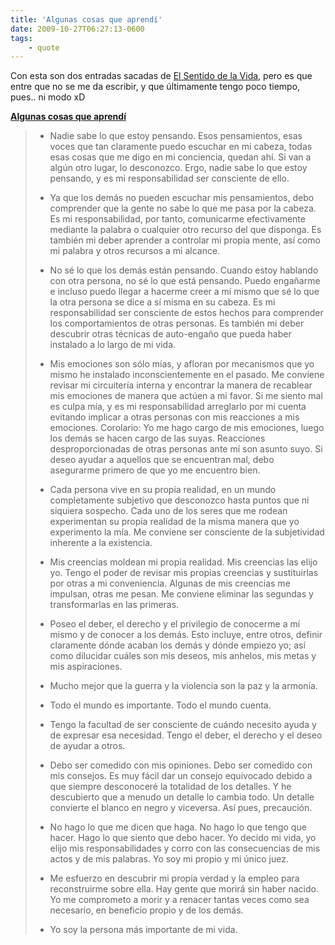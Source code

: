 ```yaml
---
title: 'Algunas cosas que aprendí'
date: 2009-10-27T06:27:13-0600
tags:
    - quote
---
```


Con esta son dos entradas sacadas de [El Sentido de la Vida](http://www.elsentidodelavida.net/), pero es que entre que no se me da escribir, y que últimamente tengo poco tiempo, pues.. ni modo xD

**[Algunas cosas que aprendí](http://www.elsentidodelavida.net/algunas-cosas-que-aprendi)**

> -   Nadie sabe lo que estoy pensando. Esos pensamientos, esas voces que tan claramente puedo escuchar en mi cabeza, todas esas cosas que me digo en mi conciencia, quedan ahí. Si van a algún otro lugar, lo desconozco. Ergo, nadie sabe lo que estoy pensando, y es mi responsabilidad ser consciente de ello.
>
> -   Ya que los demás no pueden escuchar mis pensamientos, debo comprender que la gente no sabe lo que me pasa por la cabeza. Es mi responsabilidad, por tanto, comunicarme efectivamente mediante la palabra o cualquier otro recurso del que disponga. Es también mi deber aprender a controlar mi propia mente, así como mi palabra y otros recursos a mi alcance.
>
> -   No sé lo que los demás están pensando. Cuando estoy hablando con otra persona, no sé lo que está pensando. Puedo engañarme e incluso puedo llegar a hacerme creer a mí mismo que sé lo que la otra persona se dice a sí misma en su cabeza. Es mi responsabilidad ser consciente de estos hechos para comprender los comportamientos de otras personas. Es también mi deber descubrir otras técnicas de auto-engaño que pueda haber instalado a lo largo de mi vida.
>
> -   Mis emociones son sólo mías, y afloran por mecanismos que yo mismo he instalado inconscientemente en el pasado. Me conviene revisar mi circuitería interna y encontrar la manera de recablear mis emociones de manera que actúen a mi favor. Si me siento mal es culpa mía, y es mi responsabilidad arreglarlo por mi cuenta evitando implicar a otras personas con mis reacciones a mis emociones. Corolario: Yo me hago cargo de mis emociones, luego los demás se hacen cargo de las suyas. Reacciones desproporcionadas de otras personas ante mí son asunto suyo. Si deseo ayudar a aquellos que se encuentran mal, debo asegurarme primero de que yo me encuentro bien.
>
> -   Cada persona vive en su propia realidad, en un mundo completamente subjetivo que desconozco hasta puntos que ni siquiera sospecho. Cada uno de los seres que me rodean experimentan su propia realidad de la misma manera que yo experimento la mía. Me conviene ser consciente de la subjetividad inherente a la existencia.
>
> -   Mis creencias moldean mi propia realidad. Mis creencias las elijo yo. Tengo el poder de revisar mis propias creencias y sustituirlas por otras a mi conveniencia. Algunas de mis creencias me impulsan, otras me pesan. Me conviene eliminar las segundas y transformarlas en las primeras.
>
> -   Poseo el deber, el derecho y el privilegio de conocerme a mí mismo y de conocer a los demás. Esto incluye, entre otros, definir claramente dónde acaban los demás y dónde empiezo yo; así como dilucidar cuáles son mis deseos, mis anhelos, mis metas y mis aspiraciones.
>
> -   Mucho mejor que la guerra y la violencia son la paz y la armonía.
>
> -   Todo el mundo es importante. Todo el mundo cuenta.
>
> -   Tengo la facultad de ser consciente de cuándo necesito ayuda y de expresar esa necesidad. Tengo el deber, el derecho y el deseo de ayudar a otros.
>
> -   Debo ser comedido con mis opiniones. Debo ser comedido con mis consejos. Es muy fácil dar un consejo equivocado debido a que siempre desconoceré la totalidad de los detalles. Y he descubierto que a menudo un detalle lo cambia todo. Un detalle convierte el blanco en negro y viceversa. Así pues, precaución.
>
> -   No hago lo que me dicen que haga. No hago lo que tengo que hacer. Hago lo que siento que debo hacer. Yo decido mi vida, yo elijo mis responsabilidades y corro con las consecuencias de mis actos y de mis palabras. Yo soy mi propio y mi único juez.
>
> -   Me esfuerzo en descubrir mi propia verdad y la empleo para reconstruirme sobre ella. Hay gente que morirá sin haber nacido. Yo me comprometo a morir y a renacer tantas veces como sea necesario, en beneficio propio y de los demás.
>
> -   Yo soy la persona más importante de mi vida.
